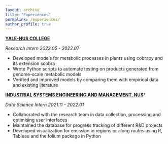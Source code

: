 ```yaml
---
layout: archive
title: "Experiences"
permalink: /experiences/
author_profile: true
---
```


**[YALE-NUS COLLEGE](https://www.yale-nus.edu.sg/)**

*Research Intern 2022.05 - 2022.07*

- Developed models for metabolic processes in plants using cobrapy and its extension scobra
- Wrote Python scripts to automate testing on products generated from genome-scale metabolic models
- Verified and improved models by comparing them with empirical data and existing literature

**[INDUSTRIAL SYSTEMS ENGINEERING AND MANAGEMENT, NUS](https://cde.nus.edu.sg/isem/)***

*Data Science Intern 2021.11 - 2022.01*

- Collaborated with the research team in data collection, processing and optimising user interfaces
- Maintained the database for progress tracking of different R&D projects
- Developed visualization for emission in regions or along routes using R, Tableau and the folium package in Python

